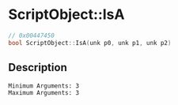 # ScriptObject::IsA
```c
// 0x00447450
bool ScriptObject::IsA(unk p0, unk p1, unk p2)
```
## Description
```
Minimum Arguments: 3
Maximum Arguments: 3
```
